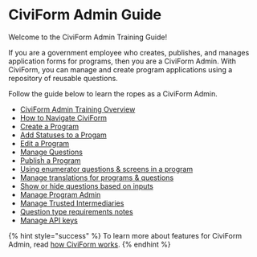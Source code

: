 # CiviForm Admin Guide

Welcome to the CiviForm Admin Training Guide!

If you are a government employee who creates, publishes, and manages application forms for programs, then you are a CiviForm Admin. 
With CiviForm, you can manage and create program applications using a repository of reusable questions.

Follow the guide below to learn the ropes as a CiviForm Admin.

* [CiviForm Admin Training Overview](civiform-admin-training-overview.md)
* [How to Navigate CiviForm](how-to-navigate-civiform.md)
* [Create a Program](create-a-program.md)
* [Add Statuses to a Progam](add-statuses.md)
* [Edit a Program](edit-a-program.md)
* [Manage Questions](manage-questions.md)
* [Publish a Program](publish-a-program.md)
* [Using enumerator questions & screens in a program](using-enumerator-questions-and-screens-in-a-program.md)
* [Manage translations for programs & questions](manage-translations-for-programs-and-questions.md)
* [Show or hide questions based on inputs](show-or-hide-questions-based-on-inputs.md)
* [Manage Program Admin](manage-program-admins.md)
* [Manage Trusted Intermediaries](manage-trusted-intermediaries.md)
* [Question type requirements notes](question-type-requirements-notes.md)
* [Manage API keys](manage-api-keys.md)

{% hint style="success" %}
To learn more about features for CiviForm Admin, read [how CiviForm works](../../overview/how-does-civiform-work.md#civiform-admin-experience).
{% endhint %}
